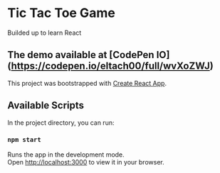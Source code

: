 # Tic Tac Toe Game

Builded up to learn React

## The demo available at [CodePen IO] (https://codepen.io/eltach00/full/wvXoZWJ)

This project was bootstrapped with [Create React App](https://github.com/facebook/create-react-app).

## Available Scripts

In the project directory, you can run:

### `npm start`

Runs the app in the development mode.\
Open [http://localhost:3000](http://localhost:3000) to view it in your browser.
